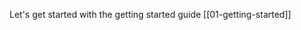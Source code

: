 Let's get started with the getting started guide [[01-getting-started]]

[//begin]: # "Autogenerated link references for markdown compatibility"
[getting-started]: docs/getting-started "Getting started"
[//end]: # "Autogenerated link references"
